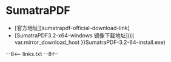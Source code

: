 # SumatraPDF

- [官方地址][sumatrapdf-official-download-link]
- [SumatraPDF3.2-x64-windows 镜像下载地址]({{ var.mirror_download_host }}SumatraPDF-3.2-64-install.exe)


--8<--
links.txt
--8<--
